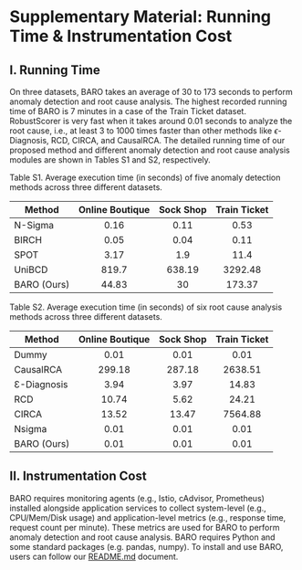 # Supplementary Material: Running Time \& Instrumentation Cost


## I. Running Time

On three datasets, BARO takes an average of 30 to 173 seconds to perform anomaly detection and root cause analysis. The highest recorded running time of BARO is 7 minutes in a case of the Train Ticket dataset. RobustScorer is very fast when it takes around 0.01 seconds to analyze the root cause, i.e., at least 3 to 1000 times faster than other methods like $\epsilon$-Diagnosis, RCD, CIRCA, and CausalRCA. The detailed running time of our proposed method and different anomaly detection and root cause analysis modules are shown in Tables S1 and S2, respectively.


Table S1. Average execution time (in seconds) of five anomaly detection methods across three different datasets.

| Method      	| Online Boutique 	| Sock Shop 	| Train Ticket 	|
|-------------	|:---------------:	|:---------:	|:------------:	|
| N-Sigma     	|            0.16 	|      0.11 	|         0.53 	|
| BIRCH       	|            0.05 	|      0.04 	|         0.11 	|
| SPOT        	|            3.17 	|       1.9 	|         11.4 	|
| UniBCD      	|           819.7 	|    638.19 	|      3292.48 	|
| BARO (Ours) 	|           44.83 	|        30 	|       173.37 	|





Table S2. Average execution time (in seconds) of six root cause analysis methods across three different datasets.

| Method      	| Online Boutique 	| Sock Shop 	| Train Ticket 	|
|-------------	|:---------------:	|:---------:	|:------------:	|
| Dummy       	|            0.01 	|      0.01 	|         0.01 	|
| CausalRCA   	|          299.18 	|    287.18 	|      2638.51 	|
| Ɛ-Diagnosis 	|            3.94 	|      3.97 	|        14.83 	|
| RCD         	|           10.74 	|      5.62 	|        24.21 	|
| CIRCA       	|           13.52 	|     13.47 	|      7564.88 	|
| Nsigma      	|            0.01 	|      0.01 	|         0.01 	|
| BARO (Ours) 	|            0.01 	|      0.01 	|         0.01 	|



## II. Instrumentation Cost

BARO requires monitoring agents (e.g., Istio, cAdvisor, Prometheus) installed alongside application services to collect system-level (e.g., CPU/Mem/Disk usage) and application-level metrics (e.g., response time, request count per minute). These metrics are used for BARO to perform anomaly detection and root cause analysis. BARO requires Python and some standard packages (e.g. pandas, numpy). To install and use BARO, users can follow our [README.md](../README.md) document.
